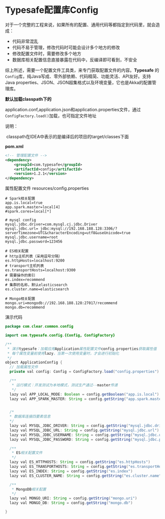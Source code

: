 # Typesafe配置库Config

对于一个完整的工程来说，如果所有的配置、通用代码等都指定到代码里，就会造成：
- 代码非常混乱
- 代码不易于管理，修改代码时可能会设计多个地方的修改
- 修改配置文件时，需要修改多个地方
- 数据库相关配置信息直接暴露在代码中，反编译即可看到，不安全

综上所述，需要一个配置文件工具类，来专门获取配置文件的内容。**Typesafe** 的`Config`库，纯Java写成、零外部依赖、代码精简、功能灵活、API友好。支持Java properties、JSON、JSON超集格式以及环境变量，它也是Akka的配置管理库。

**默认加载classpath下的** 

application.conf,application.json和application.properties文件，通过`ConfigFactory.load()`加载，也可指定文件地址

说明：

​	classpath在IDEA中表示的是编译后的项目的target/classes下面

**pom.xml**

```xml
<!-- 管理配置文件 -->
<dependency>
    <groupId>com.typesafe</groupId>
    <artifactId>config</artifactId>
    <version>1.2.1</version>
</dependency>
```

属性配置文件 resources/config.properties

```properties
# Spark相关配置
app.is.local=true
app.spark.master=local[4]
#spark.cores=local[*]

# mysql config
mysql.jdbc.driver=com.mysql.cj.jdbc.Driver
mysql.jdbc.url= jdbc:mysql://192.168.188.128:3306/?serverTimezone=UTC&characterEncoding=utf8&useUnicode=true
mysql.jdbc.username=root
mysql.jdbc.password=123456

# ES相关配置
# http主机列表（采用逗号分隔）
es.httpHosts=localhost:9200
# transport主机列表
es.transportHosts=localhost:9300
# 需要操作的索引
es.index=recommend
# 集群的名称，默认elasticsearch
es.cluster.name=elasticsearch

# Mongo相关配置
mongo.uri=mongodb://192.168.188.128:27017/recommend
mongo.db=recommend
```

演示代码

```java
package com.clear.common.config

import com.typesafe.config.{Config, ConfigFactory}

/**
 * 演示typesafe：加载应用Application属性配置文件config.properties获取属性值
 * 每个属性变量前使用lazy，当第一次使用变量时，才会进行初始化
 */
object ApplicationConfig {
  // 加载属性文件
  private val config: Config = ConfigFactory.load("config.properties")

  /**
   * 运行模式：开发测试为本地模式，测试生产通过--master传递
   */
  lazy val APP_LOCAL_MODE: Boolean = config.getBoolean("app.is.local")
  lazy val APP_SPARK_MASTER: String = config.getString("app.spark.master")


  /*
  * 数据库连接四要素信息
  */
  lazy val MYSQL_JDBC_DRIVER: String = config.getString("mysql.jdbc.driver")
  lazy val MYSQL_JDBC_URL: String = config.getString("mysql.jdbc.url")
  lazy val MYSQL_JDBC_USERNAME: String = config.getString("mysql.jdbc.username")
  lazy val MYSQL_JDBC_PASSWORD: String = config.getString("mysql.jdbc.password")

  /**
   * ES相关配置文件
   */
  lazy val ES_HTTPHOSTS: String = config.getString("es.httpHosts")
  lazy val ES_TRANSPORTHOSTS: String = config.getString("es.transportHosts")
  lazy val ES_INDEX: String = config.getString("es.index")
  lazy val ES_CLUSTER_NAME: String = config.getString("es.cluster.name")

  /**
   * MongoDB相关配置
   */
  lazy val MONGO_URI: String = config.getString("mongo.uri")
  lazy val MONGO_DB: String = config.getString("mongo.db")

}
```

